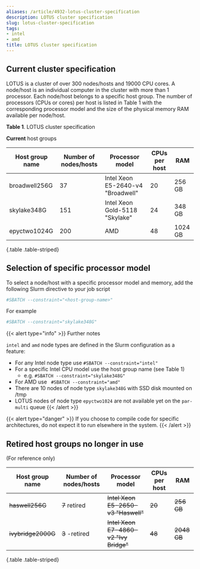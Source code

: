 ```yaml
---
aliases: /article/4932-lotus-cluster-specification
description: LOTUS cluster specification
slug: lotus-cluster-specification
tags:
- intel
- amd
title: LOTUS cluster specification
---
```


## Current cluster specification

LOTUS is a cluster of over 300 nodes/hosts and 19000 CPU cores. A node/host is
an individual computer in the cluster with more than 1 processor. Each
node/host belongs to a specific host group. The number of processors (CPUs or
cores) per host is listed in Table 1 with the corresponding processor model
and the size of the physical memory RAM available per node/host.

**Table 1**. LOTUS cluster specification

**Current** host groups

Host group name |  Number of nodes/hosts  |  Processor model |  CPUs per host |  RAM 
---|---|---|---|---  
broadwell256G  |  37  |  Intel Xeon E5-2640-v4 "Broadwell"  |  20  |  256 GB  
skylake348G  |  151  |  Intel Xeon Gold-5118 "Skylake"  |  24  |  348 GB  
epyctwo1024G  | 200  |  AMD  |  48  |  1024 GB | 
{.table .table-striped}

## Selection of specific processor model

To select a node/host with a specific processor model and memory, add the
following Slurm directive to your job script 

```bash
#SBATCH --constraint="<host-group-name>"
```

For example 

```bash
#SBATCH --constraint="skylake348G"
```

{{< alert type="info" >}}
Further notes

`intel` and `amd` node types are defined in the Slurm configuration as a feature:
- For any Intel node type use `#SBATCH --constraint="intel"`
- For a specific Intel CPU model use the host group name (see Table 1)
  - e.g. `#SBATCH --constraint="skylake348G"`
- For AMD use ` #SBATCH --constraint="amd"`
- There are 10 nodes of node type `skylake348G` with SSD disk mounted on /tmp 
- LOTUS nodes of node type `epyctwo1024` are not available yet on the `par-multi` queue
{{< /alert >}}

{{< alert type="danger" >}}
If you choose to compile code for specific architectures, do not expect it to run elsewhere in the system.
{{< /alert >}}

## Retired host groups no longer in use

(For reference only)

Host group name |  Number of nodes/hosts |  Processor model |  CPUs per host |  RAM  
---|---|---|---|---  
~~haswell256G~~ |  ~~7~~ retired |  ~~Intel Xeon E5-2650-v3 "Haswell"~~  |  ~~20~~  | ~~256 GB~~
~~ivybridge2000G~~  |  ~~3~~  -retired |  ~~Intel Xeon E7-4860-v2 "Ivy Bridge"~~  |  ~~48~~  | ~~2048 GB~~
{.table .table-striped}

